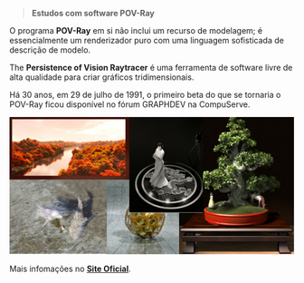 >**Estudos com software POV-Ray**

O programa **POV-Ray** em si não inclui um recurso de modelagem; é essencialmente um renderizador puro com uma linguagem sofisticada de descrição de modelo.

The **Persistence of Vision Raytracer** é uma ferramenta de software livre de alta qualidade para criar gráficos tridimensionais.

Há 30 anos, em 29 de julho de 1991, o primeiro beta do que se tornaria o POV-Ray ficou disponível no fórum GRAPHDEV na CompuServe.

[![Exemplos](/pictures/Sala_da_Fama.jpg)](https://github.com/WalberMota/Pov-Ray/blob/main/pictures/Sala_da_Fama.jpg "Exemplos do Site Oficial")

Mais infomações no **[Site Oficial](https://www.povray.org/)**.
